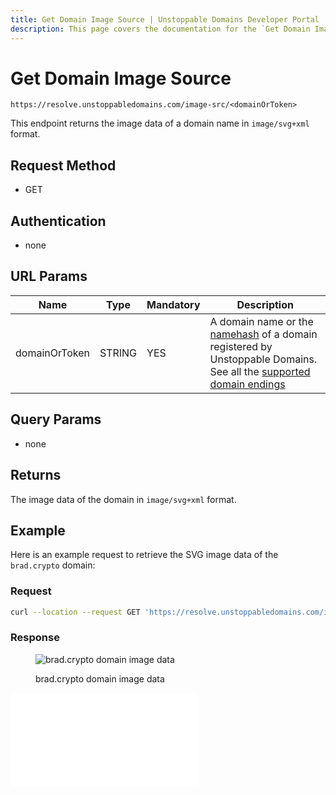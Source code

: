 ```yaml
---
title: Get Domain Image Source | Unstoppable Domains Developer Portal
description: This page covers the documentation for the `Get Domain Image Source` endpoint.
---
```


# Get Domain Image Source

```
https://resolve.unstoppabledomains.com/image-src/<domainOrToken>
```

This endpoint returns the image data of a domain name in `image/svg+xml` format.

## Request Method

* GET

## Authentication

* none

## URL Params

| Name | Type | Mandatory | Description |
| - | - | - | - |
| domainOrToken | STRING | YES | A domain name or the [namehash](/getting-started/domain-registry-essentials/namehashing.md) of a domain registered by Unstoppable Domains. See all the [supported domain endings](../overview.md#supported-domains-endings) |

## Query Params

* none

## Returns

The image data of the domain in `image/svg+xml` format.

## Example

Here is an example request to retrieve the SVG image data of the `brad.crypto` domain:

### Request

```bash
curl --location --request GET 'https://resolve.unstoppabledomains.com/image-src/brad.crypto'
```

### Response

<figure>

![brad.crypto domain image data](/images/brad.crypto.svg '#width=40%')

<figcaption>brad.crypto domain image data</figcaption>
</figure>

<embed src="/snippets/_discord.md" />
